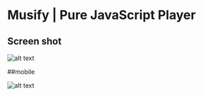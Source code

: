 # Musify | Pure JavaScript Player

## Screen shot

![alt text](https://i.imgur.com/KFMOd7U.png "ScreenShot")

##mobile

![alt text](https://i.imgur.com/z9q4MjH.png "ScreenShot")
